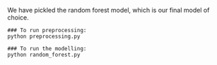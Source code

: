 We have pickled the random forest model, which is our final model of choice. 

```
### To run preprocessing:
python preprocessing.py

### To run the modelling:
python random_forest.py
```
